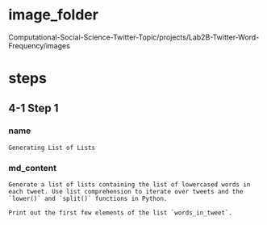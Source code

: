 # image_folder
Computational-Social-Science-Twitter-Topic/projects/Lab2B-Twitter-Word-Frequency/images

# steps

## 4-1 Step 1
### name
```
Generating List of Lists
```

### md_content 
```
Generate a list of lists containing the list of lowercased words in each tweet. Use list comprehension to iterate over tweets and the `lower()` and `split()` functions in Python. 

Print out the first few elements of the list `words_in_tweet`.
```

